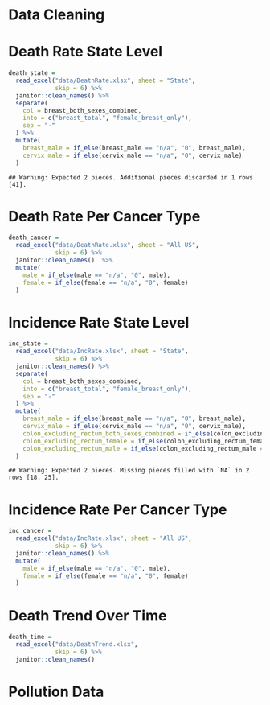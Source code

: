 Data Cleaning
================

# Death Rate State Level

``` r
death_state =
  read_excel("data/DeathRate.xlsx", sheet = "State", 
             skip = 6) %>%
  janitor::clean_names() %>% 
  separate(
    col = breast_both_sexes_combined,
    into = c("breast_total", "female_breast_only"),
    sep = "-"
  ) %>% 
  mutate(
    breast_male = if_else(breast_male == "n/a", "0", breast_male),
    cervix_male = if_else(cervix_male == "n/a", "0", cervix_male)
  )
```

    ## Warning: Expected 2 pieces. Additional pieces discarded in 1 rows [41].

# Death Rate Per Cancer Type

``` r
death_cancer =
  read_excel("data/DeathRate.xlsx", sheet = "All US", 
             skip = 6) %>%
  janitor::clean_names()  %>%
  mutate(
    male = if_else(male == "n/a", "0", male),
    female = if_else(female == "n/a", "0", female)
  )
```

# Incidence Rate State Level

``` r
inc_state =
  read_excel("data/IncRate.xlsx", sheet = "State", 
             skip = 6) %>%
  janitor::clean_names() %>% 
  separate(
    col = breast_both_sexes_combined,
    into = c("breast_total", "female_breast_only"),
    sep = "-"
  ) %>% 
  mutate(
    breast_male = if_else(breast_male == "n/a", "0", breast_male),
    cervix_male = if_else(cervix_male == "n/a", "0", cervix_male),
    colon_excluding_rectum_both_sexes_combined = if_else(colon_excluding_rectum_both_sexes_combined == "n/a", "0", colon_excluding_rectum_both_sexes_combined),
    colon_excluding_rectum_female = if_else(colon_excluding_rectum_female == "n/a", "0", colon_excluding_rectum_female),
    colon_excluding_rectum_male = if_else(colon_excluding_rectum_male == "n/a", "0", colon_excluding_rectum_male)
  )
```

    ## Warning: Expected 2 pieces. Missing pieces filled with `NA` in 2 rows [18, 25].

# Incidence Rate Per Cancer Type

``` r
inc_cancer =
  read_excel("data/IncRate.xlsx", sheet = "All US", 
             skip = 6) %>%
  janitor::clean_names() %>% 
  mutate(
    male = if_else(male == "n/a", "0", male),
    female = if_else(female == "n/a", "0", female)
  )
```

# Death Trend Over Time

``` r
death_time =
  read_excel("data/DeathTrend.xlsx", 
             skip = 6) %>%
  janitor::clean_names()
```

# Pollution Data
